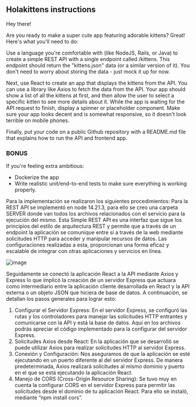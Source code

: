 ## Holakittens instructions

Hey there!

Are you ready to make a super cute app featuring adorable kittens? Great! Here's what you'll need to do:

Use a language you're comfortable with (like NodeJS, Rails, or Java) to create a simple REST API with a single endpoint called /kittens. This endpoint should return the "kittens.json" data (or a similar version of it). You don't need to worry about storing the data - just mock it up for now.

Next, use React to create an app that displays the kittens from the API. You can use a library like Axios to fetch the data from the API. Your app should show a list of all the kittens at first, and then allow the user to select a specific kitten to see more details about it. While the app is waiting for the API request to finish, display a spinner or placeholder component. Make sure your app looks decent and is somewhat responsive, so it doesn't look terrible on mobile phones.

Finally, put your code on a public Github repository with a README.md file that explains how to run the API and frontend app.

### BONUS
If you're feeling extra ambitious:
-   Dockerize the app
-   Write realistic unit/end-to-end tests to make sure everything is working properly.

Para la implementación se realizaron los siguientes procedimientos:
Para la REST API se implementó en node 14.21.3, para ello se creo una carpeta SERVER donde van todos los archivos relacionados con el servicio para la ejecución del mismo.
Esta Simple REST API es una interfaz que sigue los principios del estilo de arquitectura REST y permite que a través de un endpoint la aplicación se comunique entre sí a través de la web mediante solicitudes HTTP para acceder y manipular recursos de datos. Las configuraciones realizadas a esta, proporcionan una forma eficaz y escalable de integrar con otras aplicaciones y servicios en línea.

![image](https://github.com/hepintoAvila/FrontendDevHolafly/assets/142340366/0c2c1001-257f-478a-a9f5-f6ed9874c1f8)

Seguidamente se conectó la aplicación React a la API mediante Axios y Express lo que implicó la creación de un servidor Express que actuara como intermediario entre la aplicación cliente desarrollada en React y la API externa o un objeto JSON que hiciera de base de datos. A continuación, se detallan los pasos generales para lograr esto:
1.	Configurar el Servidor Express: En el servidor Express, se configuró las rutas y los controladores para manejar las solicitudes HTTP entrantes y comunicarse con la API y está la base de datos. Aquí en los archivos podrás apreciar el código implementado para la configurar del servidor Express.
2.	Solicitudes Axios desde React: En la aplicación que se desarrolló se puede utilizar Axios para realizar solicitudes HTTP al servidor Express.
3.	Conexión y Configuración: Nos aseguramos de que la aplicación se esté ejecutando en un puerto diferente al del servidor Express. De manera predeterminada, Axios realizará solicitudes al mismo dominio y puerto en el que se está ejecutando la aplicación React.
4.	Manejo de CORS (Cross-Origin Resource Sharing): Se tuvo muy en cuenta la configurar CORS en el servidor Express para permitir las solicitudes desde el dominio de tu aplicación React. Para ello se instaló, mediante “npm install cors”.


